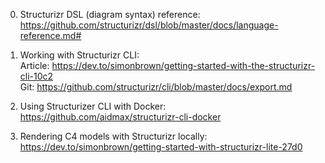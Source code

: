0. Structurizr DSL (diagram syntax) reference: <br>
https://github.com/structurizr/dsl/blob/master/docs/language-reference.md# <br>

1. Working with Structurizr CLI: <br>
Article: 
https://dev.to/simonbrown/getting-started-with-the-structurizr-cli-10c2 <br>
Git:
https://github.com/structurizr/cli/blob/master/docs/export.md <br>

2. Using Structurizer CLI with Docker: <br>
https://github.com/aidmax/structurizr-cli-docker <br>

3. Rendering C4 models with Structurizr locally: <br>
https://dev.to/simonbrown/getting-started-with-structurizr-lite-27d0 <br>